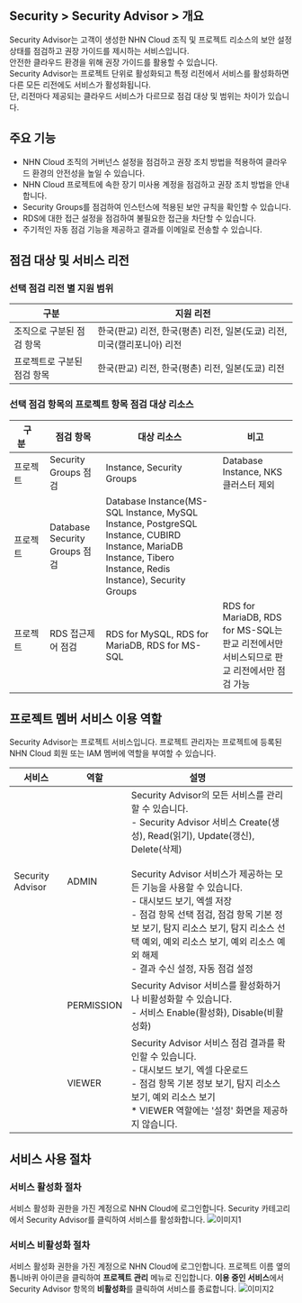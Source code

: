 ## Security > Security Advisor > 개요

Security Advisor는 고객이 생성한 NHN Cloud 조직 및 프로젝트 리소스의 보안 설정 상태를 점검하고 권장 가이드를 제시하는 서비스입니다. <br> 안전한 클라우드 환경을 위해 권장 가이드를 활용할 수 있습니다.<br>Security Advisor는 프로젝트 단위로 활성화되고 특정 리전에서 서비스를 활성화하면 다른 모든 리전에도 서비스가 활성화됩니다.<br>단, 리전마다 제공되는 클라우드 서비스가 다르므로 점검 대상 및 범위는 차이가 있습니다.

## 주요 기능
* NHN Cloud 조직의 거버넌스 설정을 점검하고 권장 조치 방법을 적용하여 클라우드 환경의 안전성을 높일 수 있습니다.
* NHN Cloud 프로젝트에 속한 장기 미사용 계정을 점검하고 권장 조치 방법을 안내합니다.
* Security Groups를 점검하여 인스턴스에 적용된 보안 규칙을 확인할 수 있습니다.
* RDS에 대한 접근 설정을 점검하여 불필요한 접근을 차단할 수 있습니다.
* 주기적인 자동 점검 기능을 제공하고 결과를 이메일로 전송할 수 있습니다.

## 점검 대상 및 서비스 리전
### 선택 점검 리전 별 지원 범위
|구분|지원 리전|
|---|---|
|조직으로 구분된 점검 항목|한국(판교) 리전, 한국(평촌) 리전, 일본(도쿄) 리전, 미국(캘리포니아) 리전|
|프로젝트로 구분된 점검 항목|한국(판교) 리전, 한국(평촌) 리전, 일본(도쿄) 리전|

### 선택 점검 항목의 프로젝트 항목 점검 대상 리소스
|구분&nbsp;&nbsp;&nbsp;&nbsp;&nbsp;|점검 항목|대상 리소스|비고|
|---|---|---|---|
|프로젝트 &nbsp;&nbsp;&nbsp;&nbsp;&nbsp; |Security Groups 점검|Instance, Security Groups|Database Instance, NKS 클러스터 제외|
|프로젝트 &nbsp;&nbsp;&nbsp;&nbsp;&nbsp;|Database Security Groups 점검|Database Instance(MS-SQL Instance, MySQL Instance, PostgreSQL Instance, CUBIRD Instance, MariaDB Instance, Tibero Instance, Redis Instance), Security Groups|
|프로젝트 &nbsp;&nbsp;&nbsp;&nbsp;&nbsp;&nbsp;&nbsp;&nbsp;&nbsp;&nbsp; |RDS 접근제어 점검 &nbsp;&nbsp;&nbsp;&nbsp;&nbsp;&nbsp;&nbsp;&nbsp;&nbsp;&nbsp;|RDS for MySQL, RDS for MariaDB, RDS for MS-SQL|RDS for MariaDB, RDS for MS-SQL는 판교 리전에서만 서비스되므로 판교 리전에서만 점검 가능|

## 프로젝트 멤버 서비스 이용 역할

Security Advisor는 프로젝트 서비스입니다.
프로젝트 관리자는 프로젝트에 등록된 NHN Cloud 회원 또는 IAM 멤버에 역할을 부여할 수 있습니다.

|서비스|역할|설명&nbsp;&nbsp;&nbsp;&nbsp;&nbsp;&nbsp;&nbsp;&nbsp;&nbsp;&nbsp;|
|---|---|---|
|Security Advisor|ADMIN|Security Advisor의 모든 서비스를 관리할 수 있습니다.<br> - Security Advisor 서비스 Create(생성), Read(읽기), Update(갱신), Delete(삭제)<br><br>Security Advisor 서비스가 제공하는 모든 기능을 사용할 수 있습니다.<br>- 대시보드 보기, 엑셀 저장<br>- 점검 항목 선택 점검, 점검 항목 기본 정보 보기, 탐지 리소스 보기, 탐지 리소스 선택 예외, 예외 리소스 보기, 예외 리소스 예외 해제<br>- 결과 수신 설정, 자동 점검 설정|
||PERMISSION|Security Advisor 서비스를 활성화하거나 비활성화할 수 있습니다.<br>- 서비스 Enable(활성화), Disable(비활성화)|
||VIEWER|Security Advisor 서비스 점검 결과를 확인할 수 있습니다.<br>- 대시보드 보기, 엑셀 다운로드<br>- 점검 항목 기본 정보 보기, 탐지 리소스 보기, 예외 리소스 보기<br>* VIEWER 역할에는 '설정' 화면을 제공하지 않습니다.|


## 서비스 사용 절차
### 서비스 활성화 절차
서비스 활성화 권한을 가진 계정으로 NHN Cloud에 로그인합니다. Security 카테고리에서 Security Advisor를 클릭하여 서비스를 활성화합니다.
![이미지1](https://kr1-api-object-storage.nhncloudservice.com/v1/AUTH_2acdfabf4efe4efc8a04c00b348110c9/cdn_origin/prod_securityadvisor/overview_01.png)

### 서비스 비활성화 절차
서비스 활성화 권한을 가진 계정으로 NHN Cloud에 로그인합니다. 프로젝트 이름 옆의 톱니바퀴 아이콘을 클릭하여 **프로젝트 관리** 메뉴로 진입합니다.
**이용 중인 서비스**에서 Security Advisor 항목의 **비활성화**를 클릭하여 서비스를 종료합니다.
![이미지2](https://kr1-api-object-storage.nhncloudservice.com/v1/AUTH_2acdfabf4efe4efc8a04c00b348110c9/cdn_origin/prod_securityadvisor/overview_02.png)
